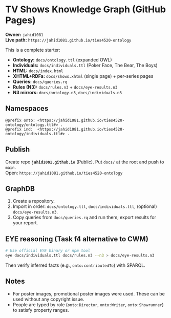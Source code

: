 # TV Shows Knowledge Graph (GitHub Pages)
**Owner:** `jahid1081`  
**Live path:** `https://jahid1081.github.io/ties4520-ontology`

This is a complete starter:
- **Ontology:** `docs/ontology.ttl` (expanded OWL)
- **Individuals:** `docs/individuals.ttl` (Poker Face, The Bear, The Boys)
- **HTML:** `docs/index.html`
- **XHTML+RDFa:** `docs/shows.xhtml` (single page) + per-series pages
- **Queries:** `docs/queries.rq`
- **Rules (N3):** `docs/rules.n3` + `docs/eye-results.n3`
- **N3 mirrors:** `docs/ontology.n3`, `docs/individuals.n3`

## Namespaces
```ttl
@prefix onto: <https://jahid1081.github.io/ties4520-ontology/ontology.ttl#> .
@prefix ind:  <https://jahid1081.github.io/ties4520-ontology/individuals.ttl#> .
```

## Publish
Create repo **`jahid1081.github.io`** (Public). Put `docs/` at the root and push to `main`.  
Open: `https://jahid1081.github.io/ties4520-ontology`

## GraphDB
1. Create a repository.
2. Import in order: `docs/ontology.ttl`, `docs/individuals.ttl`, (optional) `docs/eye-results.n3`.
3. Copy queries from `docs/queries.rq` and run them; export results for your report.

## EYE reasoning (Task f4 alternative to CWM)
```bash
# Use official EYE binary or npm tool
eye docs/individuals.ttl docs/rules.n3 --n3 > docs/eye-results.n3
```
Then verify inferred facts (e.g., `onto:contributedTo`) with SPARQL.

## Notes
- For poster images, promotional poster images were used. These can be used without any copyright issue.
- People are typed by role (`onto:Director`, `onto:Writer`, `onto:Showrunner`) to satisfy property ranges.
